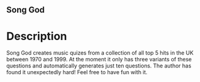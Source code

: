 ## Song God

# Description

Song God creates music quizes from a collection of all top 5 hits in the UK between 1970 and 1999. At the moment it only has
three variants of these questions and automatically generates just ten questions. The author has found it unexpectedly
hard! Feel free to have fun with it.

